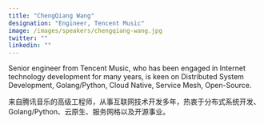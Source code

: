 ```yaml
---
title: "ChengQiang Wang"
designation: "Engineer, Tencent Music"
image: /images/speakers/chengqiang-wang.jpg
twitter: ""
linkedin: ""
---
```


Senior engineer from Tencent Music, who has been engaged in Internet technology development for many years, is keen on Distributed System Development, Golang/Python, Cloud Native, Service Mesh, Open-Source.
 
来自腾讯音乐的高级工程师，从事互联网技术开发多年，热衷于分布式系统开发、Golang/Python、云原生、服务网格以及开源事业。